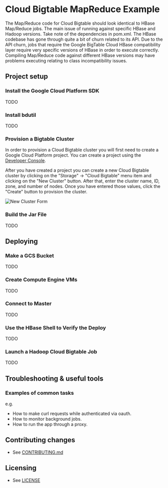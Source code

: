 # Cloud Bigtable MapReduce Example

The Map/Reduce code for Cloud Bigtable should look identical to HBase
Map/Reduce jobs. The main issue of running against specific HBase and Hadoop
versions. Take note of the dependencies in pom.xml. The HBase codebase has gone
through quite a bit of churn related to its API. Due to the API churn, jobs
that require the Google BigTable Cloud HBase compatibility layer require very
specific versions of HBase in order to execute correctly. Compiling Map/Reduce
code against different HBase versions may have problems executing relating to
class incompatibility issues.

## Project setup

### Install the Google Cloud Platform SDK

TODO

### Install bdutil

TODO

### Provision a Bigtable Cluster

In order to provision a Cloud Bigtable cluster you will first need to create a Google Cloud Platform project. You can create a project using the [Developer Console](https://cloud.google.com/console).

After you have created a project you can create a new Cloud Bigtable cluster by clicking on the "Storage" -> "Cloud Bigtable" menu item and clicking on the "New Cluster" button.
After that, enter the cluster name, ID, zone, and number of nodes. Once you have entered those values, click the "Create" button to provision the cluster.

![New Cluster Form](../../../../blob/master/java/simple-cli/docs/new-cluster.png?raw=true)

### Build the Jar File

TODO

## Deploying

### Make a GCS Bucket

TODO

### Create Compute Engine VMs

TODO

### Connect to Master

TODO

### Use the HBase Shell to Verify the Deploy

TODO

### Launch a Hadoop Cloud Bigtable Job

TODO

## Troubleshooting & useful tools

### Examples of common tasks

e.g.
* How to make curl requests while authenticated via oauth.
* How to monitor background jobs.
* How to run the app through a proxy.


## Contributing changes

* See [CONTRIBUTING.md](../../CONTRIBUTING.md)

## Licensing

* See [LICENSE](../../LICENSE)
